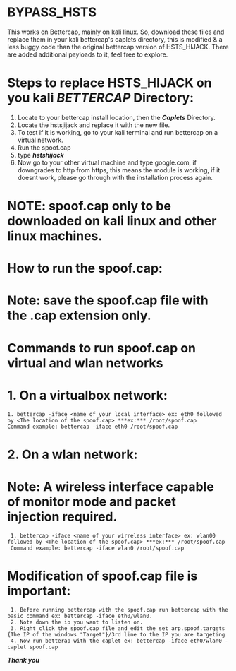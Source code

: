 # BYPASS_HSTS   

This works on Bettercap, mainly on kali linux. So, download these files and replace them in your kali bettercap's caplets directory, this is modified & a less buggy code than the original
bettercap version of HSTS_HIJACK. There are added additional payloads to it, feel free to explore.

# Steps to replace HSTS_HIJACK on you kali ***BETTERCAP*** Directory:

1. Locate to your bettercap install location, then the ***Caplets*** Directory.
2. Locate the hstsjijack and replace it with the new file.
3. To test if it is working, go to your kali terminal and run bettercap on a virtual network.
4. Run the spoof.cap
5. type ***hstshijack***
6. Now go to your other virtual machine and type google.com, if downgrades to http from https, this means the module is working, if it doesnt work, please go through with the installation process again.

# NOTE: spoof.cap only to be downloaded on kali linux and other linux machines.

# How to run the spoof.cap:

# Note: save the spoof.cap file with the .cap extension only. 

# Commands to run spoof.cap on virtual and wlan networks

# 1. On a virtualbox network:
    
    1. bettercap -iface <name of your local interface> ex: eth0 followed by <The location of the spoof.cap> ***ex:*** /root/spoof.cap
    Command example: bettercap -iface eth0 /root/spoof.cap
    
 # 2. On a wlan network:
 
   # Note: A wireless interface capable of monitor mode and packet injection required. 
 
     1. bettercap -iface <name of your wirreless interface> ex: wlan00 followed by <The location of the spoof.cap> ***ex:*** /root/spoof.cap
     Command example: bettercap -iface wlan0 /root/spoof.cap
     
  # Modification of spoof.cap file is important:
      
     1. Before running bettercap with the spoof.cap run bettercap with the basic command ex: bettercap -iface eth0/wlan0.
     2. Note down the ip you want to listen on.
     3. Right click the spoof.cap file and edit the set arp.spoof.targets {The IP of the windows "Target"}/3rd line to the IP you are targeting
     4. Now run betterap with the caplet ex: bettercap -iface eth0/wlan0 -caplet spoof.cap


***Thank you***

